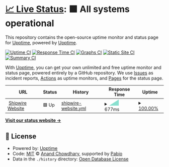 # [📈 Live Status](https://shipwire.com): <!--live status--> **🟩 All systems operational**

This repository contains the open-source uptime monitor and status page for [Upptime](https://upptime.js.org), powered by [Upptime](https://github.com/upptime/upptime).

[![Uptime CI](https://github.com/sw-status-poc/uptime/workflows/Uptime%20CI/badge.svg)](https://github.com/sw-status-poc/uptime/actions?query=workflow%3A%22Uptime+CI%22)
[![Response Time CI](https://github.com/sw-status-poc/uptime/workflows/Response%20Time%20CI/badge.svg)](https://github.com/sw-status-poc/uptime/actions?query=workflow%3A%22Response+Time+CI%22)
[![Graphs CI](https://github.com/sw-status-poc/uptime/workflows/Graphs%20CI/badge.svg)](https://github.com/sw-status-poc/uptime/actions?query=workflow%3A%22Graphs+CI%22)
[![Static Site CI](https://github.com/sw-status-poc/uptime/workflows/Static%20Site%20CI/badge.svg)](https://github.com/sw-status-poc/uptime/actions?query=workflow%3A%22Static+Site+CI%22)
[![Summary CI](https://github.com/sw-status-poc/uptime/workflows/Summary%20CI/badge.svg)](https://github.com/sw-status-poc/uptime/actions?query=workflow%3A%22Summary+CI%22)

With [Upptime](https://upptime.js.org), you can get your own unlimited and free uptime monitor and status page, powered entirely by a GitHub repository. We use [Issues](https://github.com/upptime/upptime/issues) as incident reports, [Actions](https://github.com/sw-status-poc/uptime/actions) as uptime monitors, and [Pages](https://shipwire.com) for the status page.

<!--start: status pages-->
<!-- This summary is generated by Upptime (https://github.com/upptime/upptime) -->
<!-- Do not edit this manually, your changes will be overwritten -->
<!-- prettier-ignore -->
| URL | Status | History | Response Time | Uptime |
| --- | ------ | ------- | ------------- | ------ |
| <img alt="" src="https://icons.duckduckgo.com/ip3/www.shipwire.com.ico" height="13"> [Shipwire Website](https://www.shipwire.com) | 🟩 Up | [shipwire-website.yml](https://github.com/sw-status-poc/uptime/commits/HEAD/history/shipwire-website.yml) | <details><summary><img alt="Response time graph" src="./graphs/shipwire-website/response-time-week.png" height="20"> 677ms</summary><br><a href="https://sw-status-poc.github.io/uptime/history/shipwire-website"><img alt="Response time 694" src="https://img.shields.io/endpoint?url=https%3A%2F%2Fraw.githubusercontent.com%2Fsw-status-poc%2Fuptime%2FHEAD%2Fapi%2Fshipwire-website%2Fresponse-time.json"></a><br><a href="https://sw-status-poc.github.io/uptime/history/shipwire-website"><img alt="24-hour response time 862" src="https://img.shields.io/endpoint?url=https%3A%2F%2Fraw.githubusercontent.com%2Fsw-status-poc%2Fuptime%2FHEAD%2Fapi%2Fshipwire-website%2Fresponse-time-day.json"></a><br><a href="https://sw-status-poc.github.io/uptime/history/shipwire-website"><img alt="7-day response time 677" src="https://img.shields.io/endpoint?url=https%3A%2F%2Fraw.githubusercontent.com%2Fsw-status-poc%2Fuptime%2FHEAD%2Fapi%2Fshipwire-website%2Fresponse-time-week.json"></a><br><a href="https://sw-status-poc.github.io/uptime/history/shipwire-website"><img alt="30-day response time 694" src="https://img.shields.io/endpoint?url=https%3A%2F%2Fraw.githubusercontent.com%2Fsw-status-poc%2Fuptime%2FHEAD%2Fapi%2Fshipwire-website%2Fresponse-time-month.json"></a><br><a href="https://sw-status-poc.github.io/uptime/history/shipwire-website"><img alt="1-year response time 694" src="https://img.shields.io/endpoint?url=https%3A%2F%2Fraw.githubusercontent.com%2Fsw-status-poc%2Fuptime%2FHEAD%2Fapi%2Fshipwire-website%2Fresponse-time-year.json"></a></details> | <details><summary><a href="https://sw-status-poc.github.io/uptime/history/shipwire-website">100.00%</a></summary><a href="https://sw-status-poc.github.io/uptime/history/shipwire-website"><img alt="All-time uptime 100.00%" src="https://img.shields.io/endpoint?url=https%3A%2F%2Fraw.githubusercontent.com%2Fsw-status-poc%2Fuptime%2FHEAD%2Fapi%2Fshipwire-website%2Fuptime.json"></a><br><a href="https://sw-status-poc.github.io/uptime/history/shipwire-website"><img alt="24-hour uptime 100.00%" src="https://img.shields.io/endpoint?url=https%3A%2F%2Fraw.githubusercontent.com%2Fsw-status-poc%2Fuptime%2FHEAD%2Fapi%2Fshipwire-website%2Fuptime-day.json"></a><br><a href="https://sw-status-poc.github.io/uptime/history/shipwire-website"><img alt="7-day uptime 100.00%" src="https://img.shields.io/endpoint?url=https%3A%2F%2Fraw.githubusercontent.com%2Fsw-status-poc%2Fuptime%2FHEAD%2Fapi%2Fshipwire-website%2Fuptime-week.json"></a><br><a href="https://sw-status-poc.github.io/uptime/history/shipwire-website"><img alt="30-day uptime 100.00%" src="https://img.shields.io/endpoint?url=https%3A%2F%2Fraw.githubusercontent.com%2Fsw-status-poc%2Fuptime%2FHEAD%2Fapi%2Fshipwire-website%2Fuptime-month.json"></a><br><a href="https://sw-status-poc.github.io/uptime/history/shipwire-website"><img alt="1-year uptime 100.00%" src="https://img.shields.io/endpoint?url=https%3A%2F%2Fraw.githubusercontent.com%2Fsw-status-poc%2Fuptime%2FHEAD%2Fapi%2Fshipwire-website%2Fuptime-year.json"></a></details>

<!--end: status pages-->

[**Visit our status website →**](https://shipwire.com)

## 📄 License

- Powered by: [Upptime](https://github.com/upptime/upptime)
- Code: [MIT](./LICENSE) © [Anand Chowdhary](https://anandchowdhary.com), supported by [Pabio](https://pabio.com)
- Data in the `./history` directory: [Open Database License](https://opendatacommons.org/licenses/odbl/1-0/)
